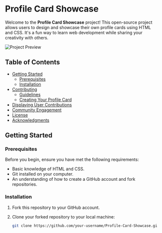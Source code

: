 # Profile Card Showcase

Welcome to the **Profile Card Showcase** project! This open-source project allows users to design and showcase their own profile cards using HTML and CSS. It's a fun way to learn web development while sharing your creativity with others.

![Project Preview](insert_image_url_here)

## Table of Contents

- [Getting Started](#getting-started)
  - [Prerequisites](#prerequisites)
  - [Installation](#installation)
- [Contributing](#contributing)
  - [Guidelines](#guidelines)
  - [Creating Your Profile Card](#creating-your-profile-card)
- [Displaying User Contributions](#displaying-user-contributions)
- [Community Engagement](#community-engagement)
- [License](#license)
- [Acknowledgments](#acknowledgments)

## Getting Started

### Prerequisites

Before you begin, ensure you have met the following requirements:

- Basic knowledge of HTML and CSS.
- Git installed on your computer.
- An understanding of how to create a GitHub account and fork repositories.

### Installation

1. Fork this repository to your GitHub account.
2. Clone your forked repository to your local machine:

   ```bash
   git clone https://github.com/your-username/Profile-Card-Showcase.git
